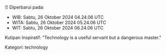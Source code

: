 ⏰ Diperbarui pada:
- WIB: Sabtu, 26 Oktober 2024 04.24.06 UTC
- WITA: Sabtu, 26 Oktober 2024 05.24.06 UTC
- WIT: Sabtu, 26 Oktober 2024 06.24.06 UTC

Kutipan Inspiratif:
"Technology is a useful servant but a dangerous master."


Kategori: technology

